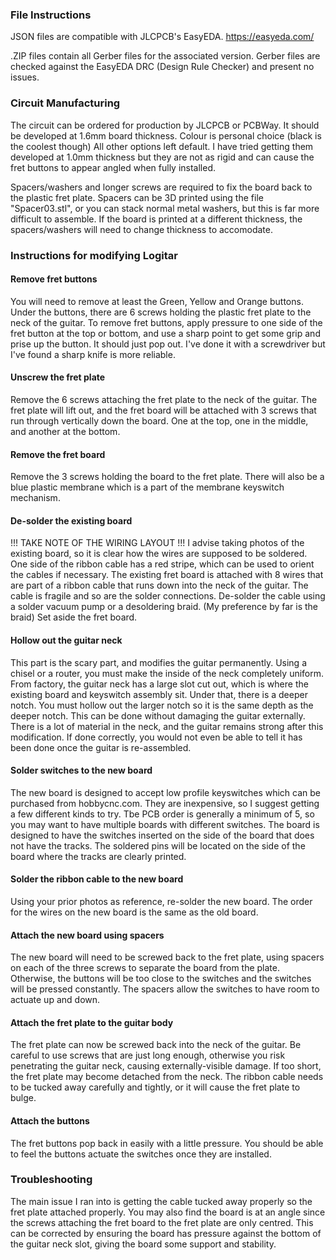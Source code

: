 ### File Instructions ###

JSON files are compatible with JLCPCB's EasyEDA.
https://easyeda.com/

.ZIP files contain all Gerber files for the associated version.
Gerber files are checked against the EasyEDA DRC (Design Rule Checker) and present no issues.

### Circuit Manufacturing ###

The circuit can be ordered for production by JLCPCB or PCBWay.
It should be developed at 1.6mm board thickness.
Colour is personal choice (black is the coolest though)
All other options left default.
I have tried getting them developed at 1.0mm thickness but they are not as rigid and can cause the fret buttons to appear angled when fully installed.

Spacers/washers and longer screws are required to fix the board back to the plastic fret plate.
Spacers can be 3D printed using the file "Spacer03.stl", or you can stack normal metal washers, but this is far more difficult to assemble.
If the board is printed at a different thickness, the spacers/washers will need to change thickness to accomodate.

### Instructions for modifying Logitar ###

  #### Remove fret buttons ####
  You will need to remove at least the Green, Yellow and Orange buttons.
  Under the buttons, there are 6 screws holding the plastic fret plate to the neck of the guitar.
  To remove fret buttons, apply pressure to one side of the fret button at the top or bottom, and use a sharp point to get some grip and       prise up the button. It should just pop out.
  I've done it with a screwdriver but I've found a sharp knife is more reliable.

  #### Unscrew the fret plate ####
  Remove the 6 screws attaching the fret plate to the neck of the guitar.
  The fret plate will lift out, and the fret board will be attached with 3 screws that run through vertically down the board.
  One at the top, one in the middle, and another at the bottom.

  #### Remove the fret board ####
  Remove the 3 screws holding the board to the fret plate.
  There will also be a blue plastic membrane which is a part of the membrane keyswitch mechanism.

  #### De-solder the existing board ####
  !!! TAKE NOTE OF THE WIRING LAYOUT !!!
  I advise taking photos of the existing board, so it is clear how the wires are supposed to be soldered.
  One side of the ribbon cable has a red stripe, which can be used to orient the cables if necessary.
  The existing fret board is attached with 8 wires that are part of a ribbon cable that runs down into the neck of the guitar.
  The cable is fragile and so are the solder connections.
  De-solder the cable using a solder vacuum pump or a desoldering braid.
  (My preference by far is the braid)
  Set aside the fret board.

  #### Hollow out the guitar neck ####
  This part is the scary part, and modifies the guitar permanently.
  Using a chisel or a router, you must make the inside of the neck completely uniform.
  From factory, the guitar neck has a large slot cut out, which is where the existing board and keyswitch assembly sit.
  Under that, there is a deeper notch.
  You must hollow out the larger notch so it is the same depth as the deeper notch.
  This can be done without damaging the guitar externally.
  There is a lot of material in the neck, and the guitar remains strong after this modification.
  If done correctly, you would not even be able to tell it has been done once the guitar is re-assembled.

  #### Solder switches to the new board ####
  The new board is designed to accept low profile keyswitches which can be purchased from hobbycnc.com.
  They are inexpensive, so I suggest getting a few different kinds to try.
  Tbe PCB order is generally a minimum of 5, so you may want to have multiple boards with different switches.
  The board is designed to have the switches inserted on the side of the board that does not have the tracks.
  The soldered pins will be located on the side of the board where the tracks are clearly printed.
  
  #### Solder the ribbon cable to the new board ####
  Using your prior photos as reference, re-solder the new board.
  The order for the wires on the new board is the same as the old board.

  #### Attach the new board using spacers ####
  The new board will need to be screwed back to the fret plate, using spacers on each of the three screws to separate the board from the       plate. Otherwise, the buttons will be too close to the switches and the switches will be pressed constantly.
  The spacers allow the switches to have room to actuate up and down.

  #### Attach the fret plate to the guitar body ####
  The fret plate can now be screwed back into the neck of the guitar.
  Be careful to use screws that are just long enough, otherwise you risk penetrating the guitar neck, causing externally-visible damage.
  If too short, the fret plate may become detached from the neck.
  The ribbon cable needs to be tucked away carefully and tightly, or it will cause the fret plate to bulge.

  #### Attach the buttons ####
  The fret buttons pop back in easily with a little pressure.
  You should be able to feel the buttons actuate the switches once they are installed.

  ### Troubleshooting ###
  The main issue I ran into is getting the cable tucked away properly so the fret plate attached properly.
  You may also find the board is at an angle since the screws attaching the fret board to the fret plate are only centred.
  This can be corrected by ensuring the board has pressure against the bottom of the guitar neck slot, giving the board some support and       stability.

